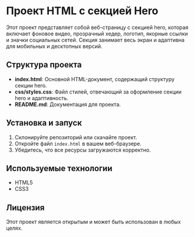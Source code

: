 # Проект HTML с секцией Hero

Этот проект представляет собой веб-страницу с секцией hero, которая включает фоновое видео, прозрачный хедер, логотип, якорные ссылки и значки социальных сетей. Секция занимает весь экран и адаптивна для мобильных и десктопных версий.

## Структура проекта

- **index.html**: Основной HTML-документ, содержащий структуру секции hero.
- **css/styles.css**: Файл стилей, отвечающий за оформление секции hero и адаптивность.
- **README.md**: Документация для проекта.

## Установка и запуск

1. Склонируйте репозиторий или скачайте проект.
2. Откройте файл `index.html` в вашем веб-браузере.
3. Убедитесь, что все ресурсы загружаются корректно.

## Используемые технологии

- HTML5
- CSS3

## Лицензия

Этот проект является открытым и может быть использован в любых целях.